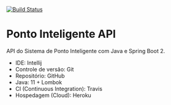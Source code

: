 [![Build Status](https://travis-ci.org/gilsonsilvati/ponto-inteligente-api.svg?branch=master)](https://travis-ci.org/gilsonsilvati/ponto-inteligente-api)
# Ponto Inteligente API
API do Sistema de Ponto Inteligente com Java e Spring Boot 2.

- IDE: Intellij
- Controle de versão: Git
- Repositório: GitHub
- Java: 11 + Lombok
- CI (Continuous Integration): Travis
- Hospedagem (Cloud): Heroku

